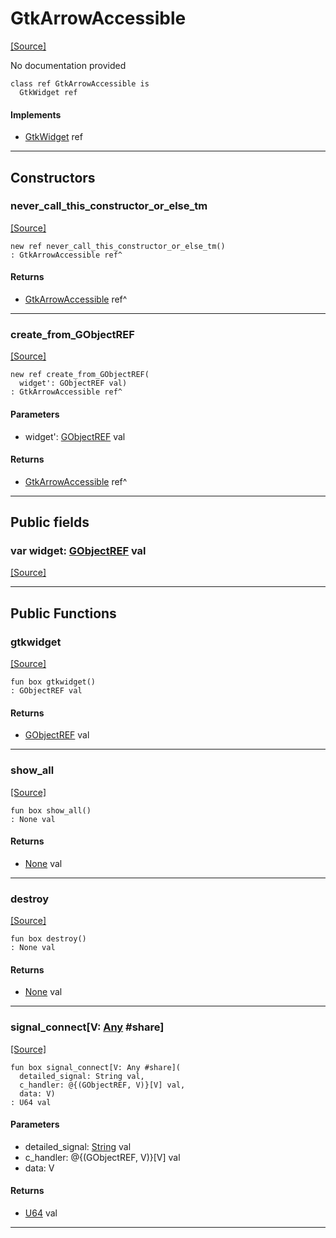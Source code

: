# GtkArrowAccessible
<span class="source-link">[[Source]](src/gtk3/GtkArrowAccessible.md#L6)</span>

No documentation provided


```pony
class ref GtkArrowAccessible is
  GtkWidget ref
```

#### Implements

* [GtkWidget](gtk3-GtkWidget.md) ref

---

## Constructors

### never_call_this_constructor_or_else_tm
<span class="source-link">[[Source]](src/gtk3/GtkArrowAccessible.md#L13)</span>


```pony
new ref never_call_this_constructor_or_else_tm()
: GtkArrowAccessible ref^
```

#### Returns

* [GtkArrowAccessible](gtk3-GtkArrowAccessible.md) ref^

---

### create_from_GObjectREF
<span class="source-link">[[Source]](src/gtk3/GtkArrowAccessible.md#L16)</span>


```pony
new ref create_from_GObjectREF(
  widget': GObjectREF val)
: GtkArrowAccessible ref^
```
#### Parameters

*   widget': [GObjectREF](gtk3-..-gobject-GObjectREF.md) val

#### Returns

* [GtkArrowAccessible](gtk3-GtkArrowAccessible.md) ref^

---

## Public fields

### var widget: [GObjectREF](gtk3-..-gobject-GObjectREF.md) val
<span class="source-link">[[Source]](src/gtk3/GtkArrowAccessible.md#L10)</span>



---

## Public Functions

### gtkwidget
<span class="source-link">[[Source]](src/gtk3/GtkArrowAccessible.md#L12)</span>


```pony
fun box gtkwidget()
: GObjectREF val
```

#### Returns

* [GObjectREF](gtk3-..-gobject-GObjectREF.md) val

---

### show_all
<span class="source-link">[[Source]](src/gtk3/GtkWidget.md#L4)</span>


```pony
fun box show_all()
: None val
```

#### Returns

* [None](builtin-None.md) val

---

### destroy
<span class="source-link">[[Source]](src/gtk3/GtkWidget.md#L7)</span>


```pony
fun box destroy()
: None val
```

#### Returns

* [None](builtin-None.md) val

---

### signal_connect\[V: [Any](builtin-Any.md) #share\]
<span class="source-link">[[Source]](src/gtk3/GtkWidget.md#L10)</span>


```pony
fun box signal_connect[V: Any #share](
  detailed_signal: String val,
  c_handler: @{(GObjectREF, V)}[V] val,
  data: V)
: U64 val
```
#### Parameters

*   detailed_signal: [String](builtin-String.md) val
*   c_handler: @{(GObjectREF, V)}[V] val
*   data: V

#### Returns

* [U64](builtin-U64.md) val

---

